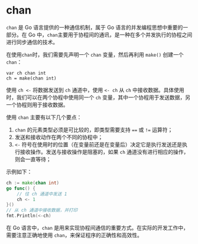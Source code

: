 # chan

`chan` 是 Go 语言提供的一种通信机制，属于 Go 语言的并发编程思想中重要的一部分。在 Go 中，`chan`主要用于协程间的通讯，是一种在多个并发执行的协程之间进行同步通信的技术。

在使用`chan`时，我们需要先声明一个 `chan` 变量，然后再利用 `make()` 创建一个 `chan`：

```
var ch chan int
ch = make(chan int)
```

使用 `ch <-` 将数据发送到 `ch` 通道中，使用 `<- ch` 从 `ch` 中接收数据。具体使用时，我们可以在两个协程中使用同一个 `ch` 变量，其中一个协程用于发送数据，另一个协程则用于接收数据。

使用 `chan` 主要有以下几个要点：

1. `chan` 的元素类型必须是可比较的，即类型需要支持 `==` 或 `!=` 运算符；
2. 发送和接收动作在两个不同的协程中；
3. `<-` 符号在使用时的位置（在变量前还是在变量后）决定它是执行发送还是执行接收操作。发送与接收操作是阻塞的，如果 `ch` 通道没有进行相应的操作，则会一直等待；

示例如下：

```go
ch := make(chan int)
go func() {
    // 往 ch 通道中发送 1
    ch <- 1
}()
// 从 ch 通道中接收数据，并打印
fmt.Println(<-ch) 
```

在 Go 语言中，`chan` 是用来实现协程间通信的重要方式。在实际的开发工作中，需要注意正确地使用 `chan`，来保证程序的正确性和高效性。